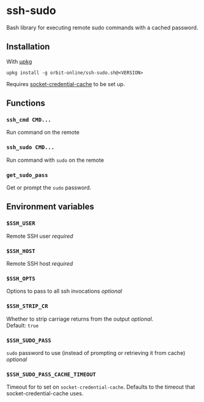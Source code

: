 # ssh-sudo

Bash library for executing remote sudo commands with a cached password.

## Installation

With [μpkg](https://github.com/orbit-online/upkg)

```
upkg install -g orbit-online/ssh-sudo.sh@<VERSION>
```

Requires [socket-credential-cache](https://github.com/orbit-online/socket-credential-cache)
to be set up.

## Functions

### `ssh_cmd CMD...`

Run command on the remote

### `ssh_sudo CMD...`

Run command with `sudo` on the remote

### `get_sudo_pass`

Get or prompt the `sudo` password.

## Environment variables

### `$SSH_USER`

Remote SSH user _required_

### `$SSH_HOST`

Remote SSH host _required_

### `$SSH_OPTS`

Options to pass to all ssh invocations _optional_

### `$SSH_STRIP_CR`

Whether to strip carriage returns from the output _optional_.  
Default: `true`

### `$SSH_SUDO_PASS`

`sudo` password to use (instead of prompting or retrieving it from cache) _optional_

### `$SSH_SUDO_PASS_CACHE_TIMEOUT`

Timeout for to set on `socket-credential-cache`. Defaults to the timeout that socket-credential-cache uses.
